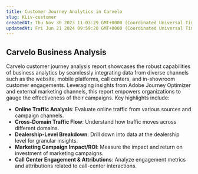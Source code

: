 ```yaml
---
title: Customer Journey Analytics in Carvelo
slug: KLiv-customer
createdAt: Thu Nov 30 2023 11:03:29 GMT+0000 (Coordinated Universal Time)
updatedAt: Fri Jun 21 2024 09:59:20 GMT+0000 (Coordinated Universal Time)
---
```


## Carvelo Business Analysis

Carvelo customer journey analysis report showcases the robust capabilities of business analytics by seamlessly integrating data from diverse channels such as the website, mobile platforms, call centers, and in-showroom customer engagements. Leveraging insights from Adobe Journey Optimizer and external marketing channels, this report empowers organizations to gauge the effectiveness of their campaigns. Key highlights include:

- **Online Traffic Analysis**: Evaluate online traffic from various sources and campaign channels.
- **Cross-Domain Traffic Flow**: Understand how traffic moves across different domains.
- **Dealership-Level Breakdown**: Drill down into data at the dealership level for granular insights.
- **Marketing Campaign Impact/ROI**: Measure the impact and return on investment of marketing campaigns.
- **Call Center Engagement & Attributions**: Analyze engagement metrics and attributions related to call-center interactions.

